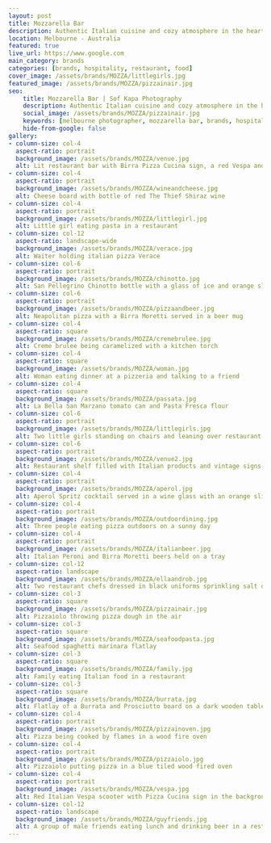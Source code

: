 ```yaml
---
layout: post
title: Mozzarella Bar
description: Authentic Italian cuisine and cozy atmosphere in the heart of Seddon 
location: Melbourne - Australia
featured: true
live_url: https://www.google.com
main_category: brands
categories: [brands, hospitality, restaurant, food]
cover_image: /assets/brands/MOZZA/littlegirls.jpg
featured_image: /assets/brands/MOZZA/pizzainair.jpg
seo:
    title: Mozzarella Bar | Sof Kapa Photography
    description: Authentic Italian cuisine and cozy atmosphere in the heart of Seddon
    social_image: /assets/brands/MOZZA/pizzainair.jpg
    keywords: [melbourne photographer, mozzarella bar, brands, hospitality, restaurant, food]
    hide-from-google: false 
gallery:
- column-size: col-4
  aspect-ratio: portrait
  background_image: /assets/brands/MOZZA/venue.jpg
  alt: Lit restaurant bar with Birra Pizza Cucina sign, a red Vespa and a wine barrel
- column-size: col-4
  aspect-ratio: portrait
  background_image: /assets/brands/MOZZA/wineandcheese.jpg
  alt: Cheese board with bottle of red The Thief Shiraz wine
- column-size: col-4
  aspect-ratio: portrait
  background_image: /assets/brands/MOZZA/littlegirl.jpg
  alt: Little girl eating pasta in a restaurant
- column-size: col-12
  aspect-ratio: landscape-wide
  background_image: /assets/brands/MOZZA/verace.jpg
  alt: Waiter holding italian pizza Verace
- column-size: col-6
  aspect-ratio: portrait
  background_image: /assets/brands/MOZZA/chinotto.jpg
  alt: San Pellegrino Chinotto bottle with a glass of ice and orange slice and a vintage Aranciata Sanpellegrino yellow sign
- column-size: col-6
  aspect-ratio: portrait
  background_image: /assets/brands/MOZZA/pizzaandbeer.jpg
  alt: Neapolitan pizza with a Birra Moretti served in a beer mug
- column-size: col-4
  aspect-ratio: square
  background_image: /assets/brands/MOZZA/cremebrulee.jpg
  alt: Creme brulee being caramelized with a kitchen torch 
- column-size: col-4
  aspect-ratio: square
  background_image: /assets/brands/MOZZA/woman.jpg
  alt: Woman eating dinner at a pizzeria and talking to a friend
- column-size: col-4
  aspect-ratio: square
  background_image: /assets/brands/MOZZA/passata.jpg
  alt: La Bella San Marzano tomato can and Pasta Fresca flour
- column-size: col-6
  aspect-ratio: portrait
  background_image: /assets/brands/MOZZA/littlegirls.jpg
  alt: Two little girls standing on chairs and leaning over restaurant's bench to watch pizzaiolo make pizza
- column-size: col-6
  aspect-ratio: portrait
  background_image: /assets/brands/MOZZA/venue2.jpg
  alt: Restaurant shelf filled with Italian products and vintage signs
- column-size: col-4
  aspect-ratio: portrait
  background_image: /assets/brands/MOZZA/aperol.jpg
  alt: Aperol Spritz cocktail served in a wine glass with an orange slice next to a plant
- column-size: col-4
  aspect-ratio: portrait
  background_image: /assets/brands/MOZZA/outdoordining.jpg
  alt: Three people eating pizza outdoors on a sunny day
- column-size: col-4
  aspect-ratio: portrait
  background_image: /assets/brands/MOZZA/italianbeer.jpg
  alt: Italian Peroni and Birra Moretti beers held on a tray
- column-size: col-12
  aspect-ratio: landscape
  background_image: /assets/brands/MOZZA/ellaandrob.jpg
  alt: Two restaurant chefs dressed in black uniforms sprinkling salt on seafood
- column-size: col-3
  aspect-ratio: square
  background_image: /assets/brands/MOZZA/pizzainair.jpg
  alt: Pizzaiolo throwing pizza dough in the air
- column-size: col-3
  aspect-ratio: square
  background_image: /assets/brands/MOZZA/seafoodpasta.jpg
  alt: Seafood spaghetti marinara flatlay
- column-size: col-3
  aspect-ratio: square
  background_image: /assets/brands/MOZZA/family.jpg
  alt: Family eating Italian food in a restaurant
- column-size: col-3
  aspect-ratio: square
  background_image: /assets/brands/MOZZA/burrata.jpg
  alt: Flatlay of a Burrata and Prosciutto board on a dark wooden table 
- column-size: col-4
  aspect-ratio: portrait
  background_image: /assets/brands/MOZZA/pizzainoven.jpg
  alt: Pizza being cooked by flames in a wood fire oven 
- column-size: col-4
  aspect-ratio: portrait
  background_image: /assets/brands/MOZZA/pizzaiolo.jpg
  alt: Pizzaiolo putting pizza in a blue tiled wood fired oven
- column-size: col-4
  aspect-ratio: portrait
  background_image: /assets/brands/MOZZA/vespa.jpg
  alt: Red Italian Vespa scooter with Pizza Cucina sign in the background
- column-size: col-12
  aspect-ratio: landscape
  background_image: /assets/brands/MOZZA/guyfriends.jpg
  alt: A group of male friends eating lunch and drinking beer in a restaurant with vintage Italian signs
---
```




